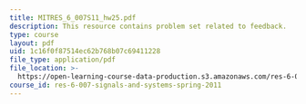 ```yaml
---
title: MITRES_6_007S11_hw25.pdf
description: This resource contains problem set related to feedback.
type: course
layout: pdf
uid: 1c16f0f87514ec62b768b07c69411228
file_type: application/pdf
file_location: >-
  https://open-learning-course-data-production.s3.amazonaws.com/res-6-007-signals-and-systems-spring-2011/1c16f0f87514ec62b768b07c69411228_MITRES_6_007S11_hw25.pdf
course_id: res-6-007-signals-and-systems-spring-2011
---
```

